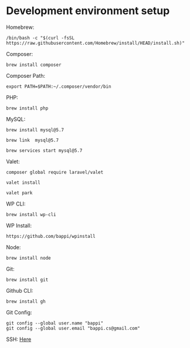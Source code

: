 # Development environment setup

Homebrew: 
```
/bin/bash -c "$(curl -fsSL https://raw.githubusercontent.com/Homebrew/install/HEAD/install.sh)"
```
Composer: 
```
brew install composer
```
Composer Path:
```
export PATH=$PATH:~/.composer/vendor/bin
```
PHP:
```
brew install php
```
MySQL:
```
brew install mysql@5.7
```
```
brew link  mysql@5.7
```
```
brew services start mysql@5.7
```
Valet:
```
composer global require laravel/valet
```
```
valet install
```
```
valet park
```
WP CLI:
```
brew install wp-cli
```
WP Install:
```
https://github.com/bappi/wpinstall
```
Node: 
```
brew install node
```
Git: 
```
brew install git
```
Github CLI:
```
brew install gh
```
Git Config:
```
git config --global user.name "bappi"
git config --global user.email "bappi.cs@gmail.com"
```
SSH: [Here](https://docs.github.com/en/authentication/connecting-to-github-with-ssh/generating-a-new-ssh-key-and-adding-it-to-the-ssh-agent?platform=mac)
